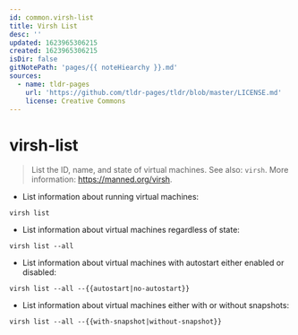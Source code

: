 ```yaml
---
id: common.virsh-list
title: Virsh List
desc: ''
updated: 1623965306215
created: 1623965306215
isDir: false
gitNotePath: 'pages/{{ noteHiearchy }}.md'
sources:
  - name: tldr-pages
    url: 'https://github.com/tldr-pages/tldr/blob/master/LICENSE.md'
    license: Creative Commons
---
```

# virsh-list

> List the ID, name, and state of virtual machines.
> See also: `virsh`.
> More information: <https://manned.org/virsh>.

- List information about running virtual machines:

`virsh list`

- List information about virtual machines regardless of state:

`virsh list --all`

- List information about virtual machines with autostart either enabled or disabled:

`virsh list --all --{{autostart|no-autostart}}`

- List information about virtual machines either with or without snapshots:

`virsh list --all --{{with-snapshot|without-snapshot}}`

